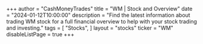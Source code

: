 +++
author = "CashMoneyTrades"
title = "WM | Stock and Overview"
date = "2024-01-12T10:00:00"
description = "Find the latest information about trading WM stock for a full financial overview to help with your stock trading and investing."
tags = [
   "Stocks",
]
layout = "stocks"
ticker = "WM"
disableListPage = true
+++
